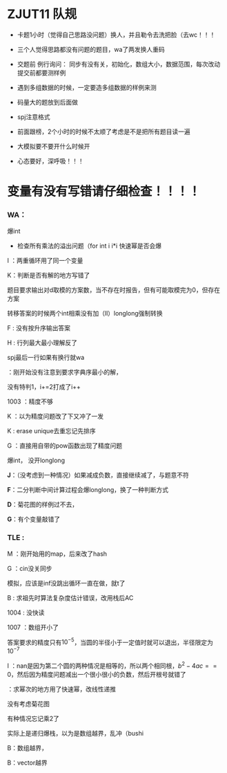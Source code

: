 # ZJUT11 队规



+ 卡题1小时（觉得自己思路没问题）换人，并且勒令去洗把脸（去wc！！！
+ 三个人觉得思路都没有问题的题目，wa了两发换人重码
+ 交题前 例行询问： 同步有没有关，初始化，数组大小，数据范围，每次改动提交前都要测样例
+ 遇到多组数据的时候，一定要造多组数据的样例来测
+ 码量大的题放到后面做
+ spj注意格式
+ 前面跟榜，2个小时的时候不太顺了考虑是不是把所有题目读一遍
+ 大模拟要不要开什么时候开



+ 心态要好，深呼吸！！！



# 变量有没有写错请仔细检查！！！！



### WA：

爆int

+ 检查所有乘法的溢出问题（for int i   i*i 快速幂是否会爆

I ：两重循环用了同一个变量

K：判断是否有解的地方写错了

题目要求输出对d取模的方案数，当不存在时报告，但有可能取模完为0，但存在方案

转移答案的时候两个int相乘没有加（ll）longlong强制转换 

F  : 没有按升序输出答案

H : 行列最大最小理解反了

spj最后一行如果有换行就wa

：刚开始没有注意到要求字典序最小的解，

没有特判1，i+=2打成了i++

1003 ：精度不够

K ：以为精度问题改了下又冲了一发

K :   erase unique去重忘记先排序

G ：直接用自带的pow函数出现了精度问题

 爆int， 没开longlong

**J**：（没考虑到一种情况）如果减成负数，直接继续减了，与题意不符

**F**：二分判断中间计算过程会爆longlong，换了一种判断方式

**D**：菊花图的样例过不去，

**G**：有个变量敲错了

### TLE : 

M ：刚开始用的map，后来改了hash

G ：cin没关同步

模拟，应该是inf没跳出循环一直在做，就t了

B  : 求祖先时算法复杂度估计错误，改用栈后AC

1004 : 没快读 

1007 ：数组开小了

答案要求的精度只有$10^{-5}$，当圆的半径小于一定值时就可以退出，半径限定为$10^{-7}$

I ：nan是因为第二个圆的两种情况是相等的，所以两个相同根，$b^2-4ac==0$，然后因为精度问题减出一个很小很小的负数，然后开根号就错了

：求幂次的地方用了快速幂，改线性递推

没有考虑菊花图

有种情况忘记乘2了



实际上是递归爆栈，以为是数组越界，乱冲（bushi

B：数组越界，

B：vector越界





